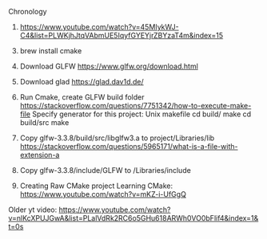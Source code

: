 Chronology

1. https://www.youtube.com/watch?v=45MIykWJ-C4&list=PLWKjhJtqVAbmUE5IqyfGYEYjrZBYzaT4m&index=15

<!-- 2. https://visualstudio.microsoft.com/thank-you-downloading-visual-studio-mac/?sku=communitymac&rel=17 -->

<!-- 3. Download Cmake
https://cmake.org/download/ -->

3. brew install cmake

4. Download GLFW
https://www.glfw.org/download.html

5. Download glad
https://glad.dav1d.de/

6. Run Cmake, create GLFW build folder
https://stackoverflow.com/questions/7751342/how-to-execute-make-file
Specify generator for this project: Unix makefile
cd build/
make
cd build/src
make

7. Copy glfw-3.3.8/build/src/libglfw3.a to project/Libraries/lib
https://stackoverflow.com/questions/5965171/what-is-a-file-with-extension-a

8. Copy glfw-3.3.8/include/GLFW to /Libraries/include

<!-- 9. Best IDE
https://stackoverflow.com/a/2254934/9229695
Downloading Qt creator online installer
https://www.youtube.com/watch?v=cXojtB8vS2E
https://my.qt.io/

Error1: https://www.youtube.com/watch?v=jJuksIvwNoo
Run sudo ./qtrun.app/Contents/MacOS/qt-unified-macOS-x64-4.6.1-online --mirror http://qt.mirror.constant.com

Qt Creator suggesting to install Xcode
https://doc.qt.io/qt-6/macos.html#:~:text=The%20build%20environment%20on%20macOS,how%20your%20application%20is%20built.

Question1:
https://www.reddit.com/r/cpp_questions/comments/ryr3fk/good_explanations_of_differences_between_glfw/
Question2:
https://stackoverflow.com/questions/622726/what-are-the-differences-between-the-opengl-gtk-and-qt-libraries

Yt videos:
How to using Xcode for openGL and GLUT programming.
https://www.youtube.com/watch?v=tzLYr2Fmq40

Yt videos:
OpenGL using Qt-Creator
https://www.youtube.com/watch?v=24GeBn2PVUU -->

9. Creating Raw CMake project
Learning CMake: https://www.youtube.com/watch?v=mKZ-i-UfGgQ

Older yt video:
https://www.youtube.com/watch?v=nlKcXPUJGwA&list=PLalVdRk2RC6o5GHu618ARWh0VO0bFlif4&index=1&t=0s
